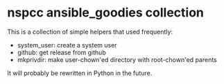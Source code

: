# nspcc ansible_goodies collection

This is a collection of simple helpers that used frequently:
- system_user: create a system user
- github: get release from github
- mkprivdir: make user-chown'ed directory with root-chown'ed parents

It will probably be rewritten in Python in the future.
